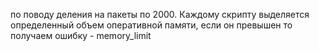 по поводу деления на пакеты по 2000. Каждому скрипту выделяется определенный объем оперативной памяти, если он превышен то получаем ошибку - memory_limit